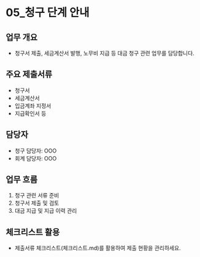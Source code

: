# 05_청구 단계 안내

## 업무 개요
- 청구서 제출, 세금계산서 발행, 노무비 지급 등 대금 청구 관련 업무를 담당합니다.

## 주요 제출서류
- 청구서
- 세금계산서
- 입금계좌 지정서
- 지급확인서 등

## 담당자
- 청구 담당자: OOO
- 회계 담당자: OOO

## 업무 흐름
1. 청구 관련 서류 준비
2. 청구서 제출 및 검토
3. 대금 지급 및 지급 이력 관리

## 체크리스트 활용
- 제출서류 체크리스트(체크리스트.md)를 활용하여 제출 현황을 관리하세요. 